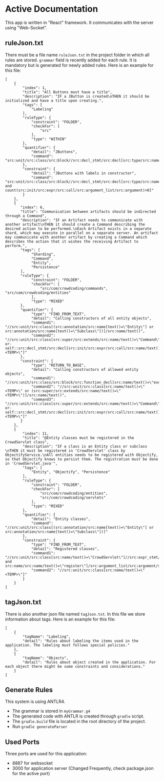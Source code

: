 # Active Documentation

This app is written in "React" framework.
It communicates with the server using "Web-Socket".


## ruleJson.txt

There must be a file name `ruleJson.txt` in the project folder in which all rules are stored. `grammar` field is recently added for each rule. 
It is mandatory but is generated for newly added rules. Here is an example for this file:

```
[
    {
        "index": 1,
        "title": "All Buttons must have a title",
        "description": "IF a JButton is created\nTHEN it should be initialized and have a title upon creating.",
        "tags": [
            "Labeling"
        ],
        "ruleType": {
            "constraint": "FOLDER",
            "checkFor": [
                "src"
            ],
            "type": "WITHIN"
        },
        "quantifier": {
            "detail": "JButtons",
            "command": "src:unit/src:class/src:block//src:decl_stmt/src:decl[src:type/src:name/text()=\"JButton\"]"
        },
        "constraint": {
            "detail": "JButtons with labels in constructor",
            "command": "src:unit/src:class/src:block//src:decl_stmt/src:decl[src:type/src:name/text()=\"JButton\" and count(src:init/src:expr/src:call/src:argument_list/src:argument)>0]"
        }
    },
    {
       "index": 6,
       "title": "Communication between artifacts should be indirected through a Command",
       "description": "IF an Artifact needs to communicate with another artifact\nTHEN it should create a Command describing the desired action to be performed.\nEach Artifact exists in a separate shard, which may execute in parallel on a separate server. An artifact may communicate with another artifact by creating a Command which describes the action that it wishes the receiving Artifact to perform.",
       "tags": [
            "Sharding",
            "Command",
            "Entity",
            "Persistence"
       ],
       "ruleType": {
            "constraint": "FOLDER",
            "checkFor": [
                "src/com/crowdcoding/commands", "src/com/crowdcoding/entities"
            ],
            "type": "MIXED"
       },
       "quantifier": {
            "type": "FIND_FROM_TEXT",
            "detail": "Calling constructors of all entity objects",
            "command1": "//src:unit/src:class[(src:annotation/src:name[text()=\"Entity\"] or src:annotation/src:name[text()=\"Subclass\"])]/src:name/text()",
            "command2": "//src:unit/src:class[src:super/src:extends/src:name/text()=\"Command\"]/src:block/src:class/src:block/descendant-or-self::src:decl_stmt/src:decl[src:init/src:expr/src:call/src:name/text()=\"<TEMP>\"]"
       },
       "constraint": {
            "type": "RETURN_TO_BASE",
            "detail": "Calling constructors of allowed entity objects",
            "command1": "//src:unit/src:class/src:block/src:function_decl[src:name/text()=\"execute\"]/src:parameter_list/src:parameter/src:decl/src:type/src:name[not(text()=\"String\")]/text()",
            "command2": "//src:unit/src:class[src:name/text()=\"<TEMP>\" or (src:super/src:extends/src:name/text()=\"<TEMP>\")]/src:name/text()",
            "command3": "//src:unit/src:class[src:super/src:extends/src:name/text()=\"Command\"]/src:block/src:class/src:block/descendant-or-self::src:decl_stmt/src:decl[src:init/src:expr/src:call/src:name/text()=\"<TEMP>\"]"
       }
    },
    {
        "index": 11,
        "title": "@Entity classes must be registered in the CrowdServlet class",
        "description": "IF a class is an Entity class or subclass \nTHEN it must be registered in 'CrowdServlet' class by ObjectifyService.\nAll entities needs to be registered with Objectify, so that Objectify knows to persist them. The registration must be done in 'CrowdServlet.java'",
        "tags": [
            "Entity", "Objectify", "Persistence"
        ],
        "ruleType": {
            "constraint": "FOLDER",
            "checkFor": [
                "src/com/crowdcoding/entities",
                "src/com/crowdcoding/servlets"
            ],
            "type": "MIXED"
        },
        "quantifier": {
            "detail": "Entity classes",
            "command": "//src:unit/src:class[(src:annotation/src:name[text()=\"Entity\"] or src:annotation/src:name[text()=\"Subclass\"])]"
        },
        "constraint": {
            "type": "FIND_FROM_TEXT",
            "detail": "Registered classes",
            "command1": "//src:unit/src:class[src:name/text()=\"CrowdServlet\"]//src:expr_stmt/src:expr/src:call[src:name/src:name/text()=\"ObjectifyService\" and src:name/src:name/text()=\"register\"]/src:argument_list/src:argument/src:expr/src:name/src:name[1]/text()",
            "command2": "//src:unit/src:class[src:name/text()=\"<TEMP>\"]"
        }
    }
]
```


## tagJson.txt

There is also another json file named `tagJson.txt`. In this file we store information about tags. Here is an example for this file:

```
[
    {
        "tagName": "Labeling",
        "detail": "Rules about labeling the items used in the application. The labeling must follows special policies."
    },
    {
        "tagName": "Objects",
        "detail": "Rules about object created in the application. For each object there might be some constraints and considerations."
    }
]
```

## Generate Rules

This system is using ANTLR4.

* The grammar is stored in `myGrammar.g4`
* The generated code with ANTLR is created through `gradle` script.
* The `gradle.build` file is located in the root directory of the project.
* Run `gradle generateParser`


## Used Ports

Three ports are used for this application:
* 8887 for websocket
* 3000 for application server (Changed Frequently, check package.json for the active port)

